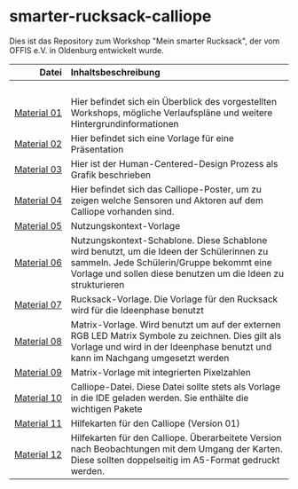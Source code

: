 # smarter-rucksack-calliope

Dies ist das Repository zum Workshop "Mein smarter Rucksack", der vom OFFIS e.V. in Oldenburg entwickelt wurde.


| Datei | Inhaltsbeschreibung |
| ------------: | :-------------- |
|<img width=250/> | <img width=500/> |
| [Material 01](/Material_01_Workshopbeschreibung_v2.0.pdf) |Hier befindet sich ein Überblick des vorgestellten Workshops, mögliche Verlaufspläne und weitere Hintergrundinformationen |
| [Material 02](/Material_02_Vorlage_Präsentation.pptx) |Hier befindet sich eine Vorlage für eine Präsentation |
| [Material 03](/Material_03_HCD-Prozess.pdf) | Hier ist der Human-Centered-Design Prozess als Grafik beschrieben |
| [Material 04](/Material_04_Calliope_Poster.pdf) |Hier befindet sich das Calliope-Poster, um zu zeigen welche Sensoren und Aktoren auf dem Calliope vorhanden sind.|
| [Material 05](/Material_05_Nutzungskontext_Rucksack.pdf) |Nutzungskontext-Vorlage|
| [Material 06](/Material_06_NutzungskontextSchablone_Rucksack.pdf) |Nutzungskontext-Schablone. Diese Schablone wird benutzt, um die Ideen der Schülerinnen zu sammeln. Jede Schülerin/Gruppe bekommt eine Vorlage und sollen diese benutzen um die Ideen zu strukturieren |
| [Material 07](/Material_07_Rucksack_Vorlage.pdf) |Rucksack-Vorlage. Die Vorlage für den Rucksack wird für die Ideenphase benutzt |
| [Material 08](/Material_08_Matrix_Vorlage.pdf) | Matrix-Vorlage. Wird benutzt um auf der externen RGB LED Matrix Symbole zu zeichnen. Dies gilt als Vorlage und wird in der Ideenphase benutzt und kann im Nachgang umgesetzt werden|
| [Material 09](/Material_09_Matrix_Vorlage2.pdf) |Matrix-Vorlage mit integrierten Pixelzahlen|
| [Material 10](/Material_10_Calliope_Datei.hex) | Calliope-Datei. Diese Datei sollte stets als Vorlage in die IDE geladen werden. Sie enthälte die wichtigen Pakete |
| [Material 11](Material_11_Hilfekarten_ALL_v1.pdf) | Hilfekarten für den Calliope (Version 01)|
| [Material 12](Material_12_Hilfekarten_ALL_v2.pdf) | Hilfekarten für den Calliope. Überarbeitete Version nach Beobachtungen mit dem Umgang der Karten. Diese sollten doppelseitig im A5-Format gedruckt werden. |
